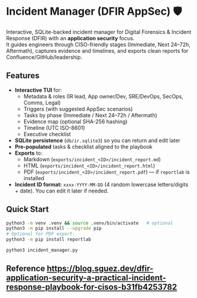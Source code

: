 # Incident Manager (DFIR AppSec) 🛡️

Interactive, SQLite-backed incident manager for Digital Forensics & Incident Response (DFIR) with an **application security** focus.  
It guides engineers through CISO-friendly stages (Immediate, Next 24–72h, Aftermath), captures evidence and timelines, and exports clean reports for Confluence/GitHub/leadership.

## Features

- **Interactive TUI** for:
  - Metadata & roles (IR lead, App owner/Dev, SRE/DevOps, SecOps, Comms, Legal)
  - Triggers (with suggested AppSec scenarios)
  - Tasks by phase (Immediate / Next 24–72h / Aftermath)
  - Evidence map (optional SHA-256 hashing)
  - Timeline (UTC ISO-8601)
  - Executive checklist
- **SQLite persistence** (`db/ir.sqlite3`) so you can return and edit later
- **Pre-populated** tasks & checklist aligned to the playbook
- **Exports** to:
  - Markdown (`exports/incident_<ID>/incident_report.md`)
  - HTML (`exports/incident_<ID>/incident_report.html`)
  - PDF (`exports/incident_<ID>/incident_report.pdf`) — if `reportlab` is installed
- **Incident ID format:** `xxxx-YYYY-MM-DD` (4 random lowercase letters/digits + date). You can edit it later if needed.

## Quick Start

```bash
python3 -m venv .venv && source .venv/bin/activate   # optional
python3 -m pip install --upgrade pip
# Optional for PDF export:
python3 -m pip install reportlab

python3 incident_manager.py
```
## Reference https://blog.sguez.dev/dfir-application-security-a-practical-incident-response-playbook-for-cisos-b31fb4253782

